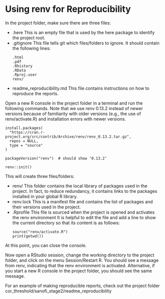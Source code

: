 # Using renv for Reproducibility


In the project folder, make sure there are three files:

- .here  This is an empty file that is used by the here package to identify the project root.
- .gitignore  This file tells git which files/folders to ignore. It should contain the following lines:
  ```
  .html
  .pdf
  .Rhistory
  .RData
  .Rproj.user
  renv/
  ```
- readme_reproducibility.md  This file contains instructions on how to reproduce the reports.


Open a new R console in the project folder in a terminal and run the following commands. Note that we use renv 0.13.2 instead of newer versions because of familiarity with older versions (e.g., the use of renv/activate.R) and installation errors with newer versions.
```{r}
install.packages(
  "https://cran.r-project.org/src/contrib/Archive/renv/renv_0.13.2.tar.gz",
  repos = NULL,
  type = "source"
)

packageVersion("renv")  # should show ‘0.13.2’

renv::init()
```

This will create three files/folders:

- renv/  This folder contains the local library of packages used in the project. In fact, to reduce redundancy, it contains links to the packages installed in your global R library.
- renv.lock  This is a manifest file and contains the list of packages and their versions used in the project.
- .Rprofile  This file is sourced when the project is opened and activates the renv environment It is helpful to edit the file and add a line to show the current directory so that its content is as follows:
  ```{r}
  source("renv/activate.R")
  print(getwd())
  ```
  
At this point, you can close the console.


Now open a RStudio session, change the working directory to the project folder, and click on the menu Session/Restart R. You should see a message from renv, indicating that the renv environment is activated. Alternative, if you start a new R console in the project folder, you should see the same message.




For an example of making reproducible reports, check out the project folder cor_threshold/sanofi_stage2/readme_reproducibility